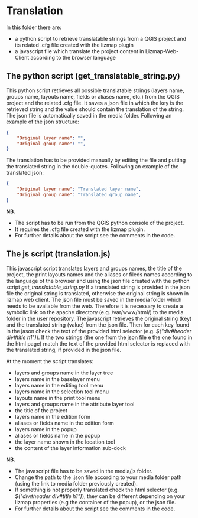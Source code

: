 # Translation
In this folder there are:

* a python script to retrieve translatable strings from a QGIS project and its related .cfg file created with the lizmap plugin
* a javascript file which translate the project content in Lizmap-Web-Client according to the browser language

The python script (get_translatable_string.py)
----------------------------------------------
This python script retrieves all possible translatable strings (layers name, groups name, layouts name, fields or aliases name, etc.) from the QGIS project and the related .cfg file. It saves a json file in which the key is the retrieved string and the value should contain the translation of the string. The json file is automatically saved in the media folder. Following an example of the json structure:

```json
{
    "Original layer name": "",
    "Original group name": "",
}
```
The translation has to be provided manually by editing the file and putting the translated string in the double-quotes. Following an example of the translated json:

```json
{
    "Original layer name": "Translated layer name", 
    "Original group name": "Translated group name",
}
```

**NB.**
* The script has to be run from the QGIS python console of the project.
* It requires the .cfg file created with the lizmap plugin.
* For further details about the script see the comments in the code.

The js script (translation.js)
----------------------------------------------
This javascript script translates layers and groups names, the title of the project, the print layouts names and the aliases or fileds names according to the language of the browser and using the json file created with the python script *get_translatable_string.py*
If a translated string is provided in the json file the original string is translated, otherwise the original string is shown in lizmap web client.
The json file must be saved in the media folder which needs to be available from the web. Therefore it is necessary to create 
a symbolic link on the apache directory (e.g. /var/www/html/) to the media folder in the user repository.
The javascript retrieves the original string (key) and the translated string (value) from the json file. Then for each key found in the jason check the text of the provided html selector (e.g. *$("div#header div#title h1")*). If the two strings (the one from the json file e the one found in the html page) match the text of the provided html selector is replaced with the translated string, if provided in the json file.

At the moment the script translates:
* layers and groups name in the layer tree
* layers name in the baselayer menu
* layers name in the editing tool menu
* layers name in the selection tool menu
* layouts name in the print tool menu
* layers and groups name in the attribute layer tool
* the title of the project
* layers name in the edition form
* aliases or fields name in the edition form
* layers name in the popup
* aliases or fields name in the popup
* the layer name shown in the location tool
* the content of the layer information sub-dock

**NB.**
* The javascript file has to be saved in the media/js folder.
* Change the path to the .json file according to your media folder path (using the link to media folder previously created).
* If something is not properly translated check the html selector (e.g. *$("div#header div#title h1")*), they can be different depending on your lizmap properties (e.g the container of the popup), or the json file.
* For further details about the script see the comments in the code.
